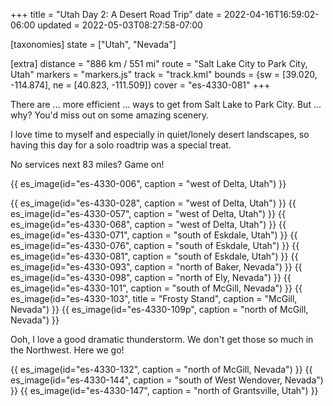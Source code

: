 +++
title = "Utah Day 2: A Desert Road Trip"
date = 2022-04-16T16:59:02-06:00
updated = 2022-05-03T08:27:58-07:00

[taxonomies]
state = ["Utah", "Nevada"]

[extra]
distance = "886 km / 551 mi"
route = "Salt Lake City to Park City, Utah"
markers = "markers.js"
track = "track.kml"
bounds = {sw = [39.020, -114.874], ne = [40.823, -111.509]}
cover = "es-4330-081"
+++


There are ... more efficient ... ways to get from Salt Lake to Park City.
But ... why? You'd miss out on some amazing scenery.

<!-- more -->

I love time to myself and especially in quiet/lonely desert landscapes, so having this day for a solo roadtrip was a special treat.

No services next 83 miles? Game on!

{{ es_image(id="es-4330-006", caption = "west of Delta, Utah") }}

{{ es_image(id="es-4330-028", caption = "west of Delta, Utah") }}
{{ es_image(id="es-4330-057", caption = "west of Delta, Utah") }}
{{ es_image(id="es-4330-068", caption = "west of Delta, Utah") }}
{{ es_image(id="es-4330-071", caption = "south of Eskdale, Utah") }}
{{ es_image(id="es-4330-076", caption = "south of Eskdale, Utah") }}
{{ es_image(id="es-4330-081", caption = "south of Eskdale, Utah") }}
{{ es_image(id="es-4330-093", caption = "north of Baker, Nevada") }}
{{ es_image(id="es-4330-098", caption = "north of Ely, Nevada") }}
{{ es_image(id="es-4330-101", caption = "south of McGill, Nevada") }}
{{ es_image(id="es-4330-103", title = "Frosty Stand", caption = "McGill, Nevada") }}
{{ es_image(id="es-4330-109p", caption = "north of McGill, Nevada") }}

Ooh, I love a good dramatic thunderstorm. We don't get those so much in the Northwest. Here we go!

{{ es_image(id="es-4330-132", caption = "north of McGill, Nevada") }}
{{ es_image(id="es-4330-144", caption = "south of West Wendover, Nevada") }}
{{ es_image(id="es-4330-147", caption = "north of Grantsville, Utah") }}
